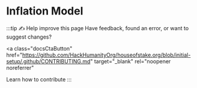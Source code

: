 # Inflation Model

:::tip ✍️ Help improve this page
Have feedback, found an error, or want to suggest changes?

<a
  class="docsCtaButton"
  href="https://github.com/HackHumanityOrg/houseofstake.org/blob/initial-setup/.github/CONTRIBUTING.md"
  target="_blank"
  rel="noopener noreferrer"
>
Learn how to contribute
</a>
:::
